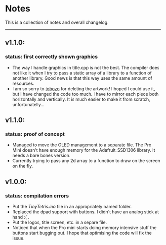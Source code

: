 # Notes

This is a collection of notes and overall changelog.

---
## **v1.1.0**:
### **status**: first correctly shown graphics
* The way I handle graphics in title.cpp is not the best. The compiler does not like it when I try to pass a static array of a library to a function of another library. Good news is that this way uses the same amount of resources.
* I am so sorry to [tobozo](https://github.com/tobozo) for deleting the artwork! I hoped I could use it, but I have changed the code too much. I have to mirror each piece both horizontally and vertically. It is much easier to make it from scratch, unfortunatelly...


## **v1.1.0**:
### **status**: proof of concept
* Managed to move the OLED management to a separate file. The Pro Mini doesn't have enough memory for the Adafruit_SSD1306 library. It needs a bare bones version.
* Currently trying to pass any 2d array to a function to draw on the screen on the fly.

## **v1.0.0**:
### **status**: compilation errors
* Put the *TinyTetris.ino* file in an appropriately named folder.
* Replaced the dpad support with buttons. I didn't have an analog stick at hand :( .
* Put the logos, title screen, etc. in a separe file.
* Noticed that when the Pro mini starts doing memory intensive stuff the buttons start bugging out. I hope that optimising the code will fix the issue.
